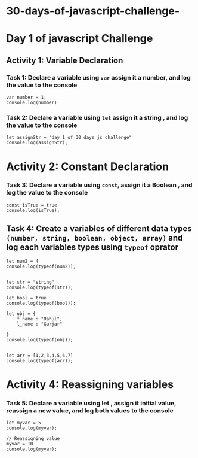 # 30-days-of-javascript-challenge-

# Day 1 of javascript Challenge 

## Activity 1: Variable Declaration 

### Task 1: Declare a variable using `var` assign it a number, and log the value to the console

```
var number = 1;
console.log(number) 
```

### Task 2: Declare a variable using `let` assign it a string , and log the value to the console
```
let assignStr = "day 1 of 30 days js challenge"
console.log(assignStr);
```

# Activity 2: Constant Declaration 

### Task 3: Declare a variable using `const`, assign it a Boolean , and log the value to the console


```
const isTrue = true
console.log(isTrue);
```


## Task 4: Create a variables of different data types `(number, string, boolean, object, array)` and log each variables types using `typeof` oprator
```
let num2 = 4
console.log(typeof(num2));


let str = "string"
console.log(typeof(str));

let bool = true
console.log(typeof(bool));

let obj = {
    f_name : "Rahul",
    l_name : "Gurjar"

}
console.log(typeof(obj));


let arr = [1,2,3,4,5,6,7]
console.log(typeof(arr));

```
# Activity 4: Reassigning  variables 

### Task 5: Declare a variable using let , assign it initial value, reassign a new value, and log both values to the console 
```
let myvar = 5
console.log(myvar);

// Reassigning value
myvar = 10
console.log(myvar);
```
